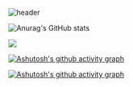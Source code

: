  
![header](https://capsule-render.vercel.app/api?type=waving&color=gradient&height=120&animation=fadeIn&section=footer&text=🚗🚘🚛&fontAlign=70)



![Anurag's GitHub stats](https://github-readme-stats.vercel.app/api?username=sangy227&show_icons=true&theme=radical)

<a href="s">
  <img src="https://github-readme-stats.vercel.app/api/top-langs/?username=sangy227&exclude_repo=sangy227.github.io&layout=compact&theme=radical" />
</a>

[![Ashutosh's github activity graph](https://activity-graph.herokuapp.com/graph?username=sangy227&theme=nord)](https://github.com/ashutosh00710/github-readme-activity-graph)

[![Ashutosh's github activity graph](https://activity-graph.herokuapp.com/graph?username=dkssud8150&theme=nord)](https://github.com/ashutosh00710/github-readme-activity-graph)

